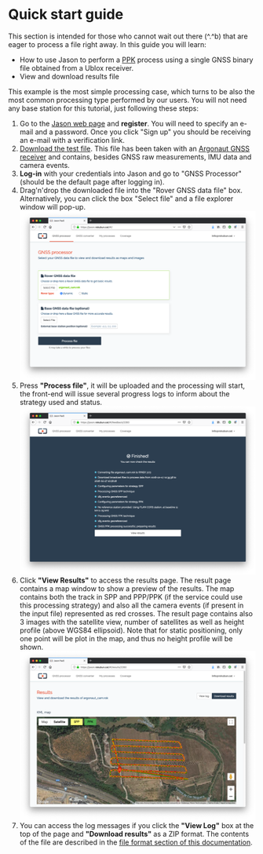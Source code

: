 # Quick start guide

This section is intended for those who cannot wait out there (^.^b) that are
eager to process a file right away. In this guide you will learn:

- How to use Jason to perform a [PPK](../strategies) process using a single
  GNSS binary file obtained from a Ublox receiver.
- View and download results file

This example is the most simple processing case, which turns to be also
the most common processing type performed by our users. You will not need
any base station for this tutorial, just following these steps:

1. Go to the [Jason web page](https://jason.rokubun.cat) and **register**. You will
  need to specify an e-mail and a password. Once you click "Sign up" you should
  be receiving an e-mail with a verification link.
2. [Download the test file](https://github.com/rokubun/jason-docs/blob/master/assets/argonaut_cam.rok?raw=true). 
  This file has been taken with an [Argonaut GNSS receiver](https://www.rokubun.cat/gnss-receiver/)
  and contains, besides GNSS raw measurements, IMU data and camera events.
3. **Log-in** with your credentials into Jason and go to "GNSS Processor"
  (should be the default page after logging in).
4. Drag'n'drop the downloaded file into the "Rover GNSS data file" box. Alternatively,
  you can click the box "Select file" and a file explorer window will pop-up.
![Select file](images/quickstart_upload.png "Select file")
5. Press **"Process file"**, it will be uploaded and the processing will start,
   the front-end will issue several progress logs to inform about the strategy
   used and status.
![Process file](images/jason_progress.png "Process file")
6. Click **"View Results"** to access the results page. The result page contains
   a map window to show a preview of the results. The map contains both the
   track in SPP and PPP/PPK (if the service could use this processing strategy)
   and also all the camera events (if present in the input file) represented
   as red crosses. The result page contains also 3 images with the satellite
   view, number of satellites as well as height profile (above WGS84 ellipsoid).
   Note that for static positioning, only one point will be plot in the map,
   and thus no height profile will be shown.
![View Results](images/jason_results.png "View Results")
7. You can access the log messages if you click the **"View Log"** box at the top
   of the page and **"Download results"** as a ZIP format. The contents of the
   file are described in the [file format section of this documentation](../manual#result-files).

